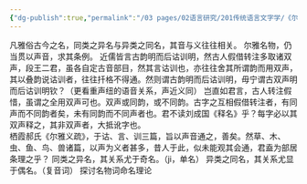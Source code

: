 ```yaml
---
{"dg-publish":true,"permalink":"/03 pages/02语言研究/201传统语言文字学/《尔雅草木虫鱼鸟兽名释例》/","created":"2024-11-30T20:44:26.621+08:00","updated":"2025-03-01T22:35:19.621+08:00"}
---
```


凡雅俗古今之名，同类之异名与异类之同名，其音与义往往相关。
尔雅名物，仍当贯以声音，求其条例。
近儒皆言古韵明而后诂训明，然古人假借转注多取诸双声，段王二君，虽各自定古音部目，然其言诂训也，亦往往舍其所谓韵而用双声，其以叠韵说诂训者，往往扦格不得通。然则谓古韵明而后诂训明，毋宁谓古双声明而后诂训明钦？（更看重声纽的语音关系，声近义同）
岂直如君言，古人转注假惜，虽谓之全用双声可也。双声或同韵，或不同韵。古字之互相假借转注者，有同声而不同韵者矣，未有同韵而不同声者也。君不读刘成国《释名》乎？每字必以其双声释之，其非双声者，大抵讹字也。  
栖霞郝氏《尔雅义疏》，于诂、言、训三篇，旨以声音通之，善矣。然草、木、虫、鱼、鸟、兽诸篇，以声为义者甚多，昔人于此，似未能观其会通，君盍为部居条理之乎？
同类之异名，其关系尤于奇名。（ji，单名）
异类之同名，其关系尤显于偶名。（复音词）
探讨名物词命名理论